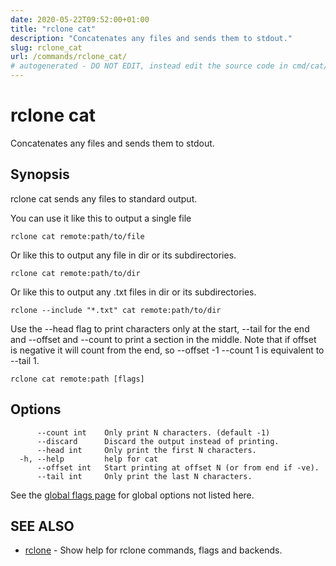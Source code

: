 ```yaml
---
date: 2020-05-22T09:52:00+01:00
title: "rclone cat"
description: "Concatenates any files and sends them to stdout."
slug: rclone_cat
url: /commands/rclone_cat/
# autogenerated - DO NOT EDIT, instead edit the source code in cmd/cat/ and as part of making a release run "make commanddocs"
---
```

# rclone cat

Concatenates any files and sends them to stdout.

## Synopsis


rclone cat sends any files to standard output.

You can use it like this to output a single file

    rclone cat remote:path/to/file

Or like this to output any file in dir or its subdirectories.

    rclone cat remote:path/to/dir

Or like this to output any .txt files in dir or its subdirectories.

    rclone --include "*.txt" cat remote:path/to/dir

Use the --head flag to print characters only at the start, --tail for
the end and --offset and --count to print a section in the middle.
Note that if offset is negative it will count from the end, so
--offset -1 --count 1 is equivalent to --tail 1.


```
rclone cat remote:path [flags]
```

## Options

```
      --count int    Only print N characters. (default -1)
      --discard      Discard the output instead of printing.
      --head int     Only print the first N characters.
  -h, --help         help for cat
      --offset int   Start printing at offset N (or from end if -ve).
      --tail int     Only print the last N characters.
```

See the [global flags page](/flags/) for global options not listed here.

## SEE ALSO

* [rclone](/commands/rclone/)	 - Show help for rclone commands, flags and backends.

